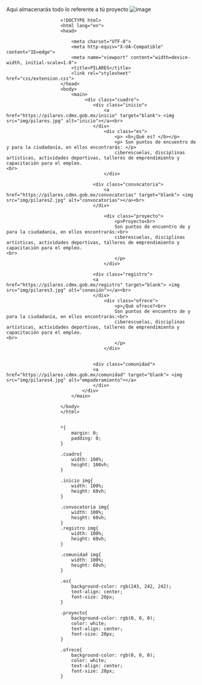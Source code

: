 Aqui almacenarás todo lo referente a tú proyecto
![image](https://user-images.githubusercontent.com/99224635/170908114-2004aca3-643c-462c-ad71-6a34b756aa08.png)

                        <!DOCTYPE html>
                        <html lang="en">
                        <head>

                            <meta charset="UTF-8">
                            <meta http-equiv="X-UA-Compatible" content="IE=edge">
                            <meta name="viewport" content="width=device-width, initial-scale=1.0">
                            <title>PILARES</title>
                            <link rel="stylesheet" href="css/extension.css">
                        </head>
                        <body>
                            <main>
                                 <div class="cuadro">
                                    <div class="inicio">
                                        <a href="https://pilares.cdmx.gob.mx/inicio" target="blank"> <img src="img/pilares.jpg" alt="inicio"></a><br>
                                    </div>
                                        <div class="es"> 
                                            <p> <b>¿Qué es? </b></p> 
                                            <p> Son puntos de encuentro de y para la ciudadanía, en ellos encontrarás: </p>
                                            ciberescuelas, disciplinas artísticas, actividades deportivas, talleres de emprendimiento y capacitación para el empleo.                                                    <br>
                                        </div>

                                    <div class="convocatoria">
                                        <a href="https://pilares.cdmx.gob.mx/convocatorias" target="blank"> <img src="img/pilares2.jpg" alt="convocatorias"></a><br>
                                    </div>

                                        <div class="proyecto"> 
                                            <p>Proyecto<br>
                                            Son puntos de encuentro de y para la ciudadanía, en ellos encontrarás:<br>
                                            ciberescuelas, disciplinas artísticas, actividades deportivas, talleres de emprendimiento y capacitación para el empleo.                                            <br>
                                            </p>
                                        </div>

                                    <div class="registro">
                                    <a href="https://pilares.cdmx.gob.mx/registro" target="blank"> <img src="img/pilares3.jpg" alt="conexión"></a><br>
                                    </div>
                                        <div class="ofrece">
                                            <p>¿Qué ofrece?<br>
                                            Son puntos de encuentro de y para la ciudadanía, en ellos encontrarás:<br>
                                            ciberescuelas, disciplinas artísticas, actividades deportivas, talleres de emprendimiento y capacitación para el empleo.                                                    <br>
                                            </p>
                                        </div>


                                    <div class="comunidad">
                                    <a href="https://pilares.cdmx.gob.mx/comunidad" target="blank"> <img src="img/pilares4.jpg" alt="empoderamiento"></a>
                                    </div>
                                </div>    
                            </main>

                        </body>
                        </html>


                        *{
                            margin: 0;
                            padding: 0;
                        }

                        .cuadro{
                            width: 100%;
                            height: 100vh;  
                        }

                        .inicio img{
                            width: 100%;
                            height: 60vh;  
                        }

                        .convocatoria img{
                            width: 100%;
                            height: 60vh; 
                        }
                        .registro img{
                            width: 100%;
                            height: 60vh;  
                        }

                        .comunidad img{
                            width: 100%;
                            height: 60vh; 
                        }

                        .es{
                            background-color: rgb(243, 242, 242);
                            text-align: center;
                            font-size: 20px;
                        }

                        .proyecto{
                            background-color: rgb(0, 0, 0);
                            color: white;
                            text-align: center;
                            font-size: 20px;
                        }

                        .ofrece{
                            background-color: rgb(0, 0, 0);
                            color: white;
                            text-align: center;
                            font-size: 20px;
                        }

